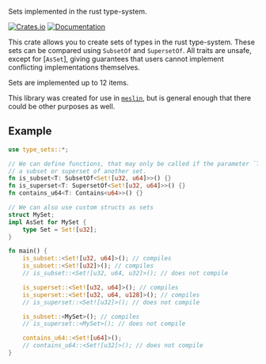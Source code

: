 Sets implemented in the rust type-system.

[![Crates.io](https://img.shields.io/crates/v/type-sets)](https://crates.io/crates/type-sets)
[![Documentation](https://docs.rs/type-sets/badge.svg)](https://docs.rs/type-sets)

This crate allows you to create sets of types in the rust type-system. These sets can be compared using `SubsetOf` and `SupersetOf`. All traits are unsafe, except for [`AsSet`], giving guarantees that users cannot implement conflicting implementations themselves.

Sets are implemented up to 12 items.

This library was created for use in [`meslin`](https://github.com/jvdwrf/Meslin), but is general enough that there could be other purposes as well.

## Example
```rust
use type_sets::*;

// We can define functions, that may only be called if the parameter `T` is
// a subset or superset of another set.
fn is_subset<T: SubsetOf<Set![u32, u64]>>() {}
fn is_superset<T: SupersetOf<Set![u32, u64]>>() {}
fn contains_u64<T: Contains<u64>>() {}

// We can also use custom structs as sets
struct MySet;
impl AsSet for MySet {
    type Set = Set![u32];
}

fn main() {
    is_subset::<Set![u32, u64]>(); // compiles
    is_subset::<Set![u32]>(); // compiles
    // is_subset::<Set![u32, u64, u32]>(); // does not compile

    is_superset::<Set![u32, u64]>(); // compiles
    is_superset::<Set![u32, u64, u128]>(); // compiles
    // is_superset::<Set![u32]>(); // does not compile

    is_subset::<MySet>(); // compiles
    // is_superset::<MySet>(); // does not compile

    contains_u64::<Set![u64]>();
    // contains_u64::<Set![u32]>(); // does not compile
}
```